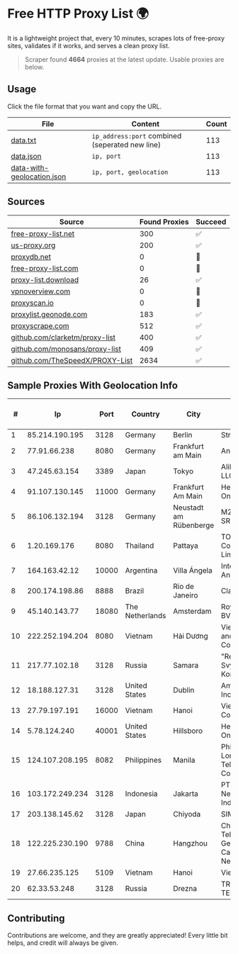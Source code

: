 
# Free HTTP Proxy List 🌍

It is a lightweight project that, every 10 minutes, scrapes lots of free-proxy sites, validates if it works, and serves a clean proxy list.


> Scraper found **4664** proxies at the latest update. Usable proxies are below.

## Usage

Click the file format that you want and copy the URL.


|File|Content|Count|
|----|-------|-----|
|[data.txt](https://raw.githubusercontent.com/themiralay/Proxy-List-World/master/data.txt)|`ip_address:port` combined (seperated new line)|113|
|[data.json](https://raw.githubusercontent.com/themiralay/Proxy-List-World/master/data.json)|`ip, port`|113|
|[data-with-geolocation.json](https://raw.githubusercontent.com/themiralay/Proxy-List-World/master/data-with-geolocation.json)|`ip, port, geolocation`|113|

## Sources

|Source|Found Proxies|Succeed|
|------|-------------|-------|
|[free-proxy-list.net](https://free-proxy-list.net)|300|✅|
|[us-proxy.org](https://www.us-proxy.org)|200|✅|
|[proxydb.net](http://proxydb.net)|0|🚫|
|[free-proxy-list.com](https://free-proxy-list.com/?page=&port=&type%5B%5D=http&type%5B%5D=https&up_time=0&search=Search)|0|🚫|
|[proxy-list.download](https://www.proxy-list.download/HTTP)|26|✅|
|[vpnoverview.com](https://vpnoverview.com/privacy/anonymous-browsing/free-proxy-servers)|0|🚫|
|[proxyscan.io](https://www.proxyscan.io)|0|🚫|
|[proxylist.geonode.com](https://proxylist.geonode.com/api/proxy-list?limit=300&page=1&sort_by=lastChecked&sort_type=desc&protocols=http,https)|183|✅|
|[proxyscrape.com](https://api.proxyscrape.com/v2/?request=displayproxies&protocol=http&timeout=10000&country=all&ssl=all&anonymity=all)|512|✅|
|[github.com/clarketm/proxy-list](https://raw.githubusercontent.com/clarketm/proxy-list/master/proxy-list-raw.txt)|400|✅|
|[github.com/monosans/proxy-list](https://raw.githubusercontent.com/monosans/proxy-list/main/proxies/http.txt)|409|✅|
|[github.com/TheSpeedX/PROXY-List](https://raw.githubusercontent.com/TheSpeedX/PROXY-List/master/http.txt)|2634|✅|


## Sample Proxies With Geolocation Info

|#|Ip|Port|Country|City|Internet Service Provider|
|-|--|----|-------|----|-------------------------|
|1|85.214.190.195|3128|Germany|Berlin|Strato AG|
|2|77.91.66.238|8080|Germany|Frankfurt am Main|Andrii Hrosh|
|3|47.245.63.154|3389|Japan|Tokyo|Alibaba Cloud LLC|
|4|91.107.130.145|11000|Germany|Frankfurt Am Main|Hetzner Online AG|
|5|86.106.132.194|3128|Germany|Neustadt am Rübenberge|M247 Europe SRL|
|6|1.20.169.176|8080|Thailand|Pattaya|TOT Public Company Limited|
|7|164.163.42.12|10000|Argentina|Villa Ángela|Interret Villa Angela SRL|
|8|200.174.198.86|8888|Brazil|Rio de Janeiro|Claro S.A|
|9|45.140.143.77|18080|The Netherlands|Amsterdam|RoyaleHosting BV|
|10|222.252.194.204|8080|Vietnam|Hải Dương|VietNam Post and Telecom Corporation|
|11|217.77.102.18|3128|Russia|Samara|"Region Svyaz Konsalt" LLC|
|12|18.188.127.31|3128|United States|Dublin|Amazon.com, Inc.|
|13|27.79.197.191|16000|Vietnam|Hanoi|Viettel Corporation|
|14|5.78.124.240|40001|United States|Hillsboro|Hetzner Online GmbH|
|15|124.107.208.195|8082|Philippines|Manila|Philippine Long Distance Telephone Co.|
|16|103.172.249.234|3128|Indonesia|Jakarta|PT. Fiber Networks Indonesia|
|17|203.138.145.62|3128|Japan|Chiyoda|SIMPLEIA|
|18|122.225.230.190|9788|China|Hangzhou|China Telecom Next Generation Carrier Network|
|19|27.66.235.125|5109|Vietnam|Hanoi|Viettel Group|
|20|62.33.53.248|3128|Russia|Drezna|TRANS-TELECOM|



## Contributing

Contributions are welcome, and they are greatly appreciated! Every
little bit helps, and credit will always be given.

